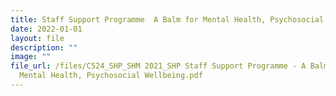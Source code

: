```yaml
---
title: Staff Support Programme  A Balm for Mental Health, Psychosocial Wellbeing
date: 2022-01-01
layout: file
description: ""
image: ""
file_url: /files/C524_SHP_SHM 2021_SHP Staff Support Programme - A Balm for
  Mental Health, Psychosocial Wellbeing.pdf
---
```


